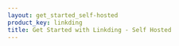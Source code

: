 ```yaml
---
layout: get_started_self-hosted
product_key: linkding
title: Get Started with Linkding - Self Hosted
---
```

